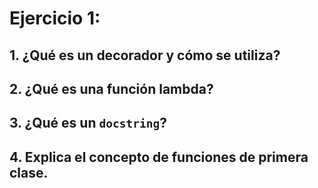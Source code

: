 # Ejercicio 1:
## 1. ¿Qué es un decorador y cómo se utiliza?
## 2. ¿Qué es una función lambda?
## 3. ¿Qué es un `docstring`?
## 4. Explica el concepto de funciones de primera clase.